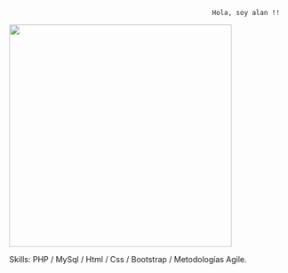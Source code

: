                                                        Hola, soy alan !!
<img src="https://user-images.githubusercontent.com/69437600/129463183-1ee21578-d255-45db-a22e-9a85865a5145.jpg"  height="400" length="550">



Skills: PHP / MySql / Html / Css / Bootstrap / Metodologías Agile.
